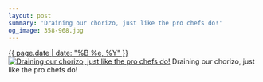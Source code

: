 ```yaml
---
layout: post
summary: 'Draining our chorizo, just like the pro chefs do!'
og_image: 358-968.jpg
---
```


<p>
  <time><a href="/358">{{ page.date | date: "%B %e, %Y" }}</a></time>
  <a href="/358"><img src="{{ site.assets_url }}/358-484.jpg" srcset="{{ site.assets_url }}/358-968.jpg 968w, {{ site.assets_url }}/358-726.jpg 726w, {{ site.assets_url }}/358-484.jpg 484w, {{ site.assets_url }}/358-242.jpg 242w" sizes="(min-width: 700px) 50vw, calc(100vw - 2rem)" alt="Draining our chorizo, just like the pro chefs do!" /></a>
  <span>Draining our chorizo, just like the pro chefs do!</span>
</p>
